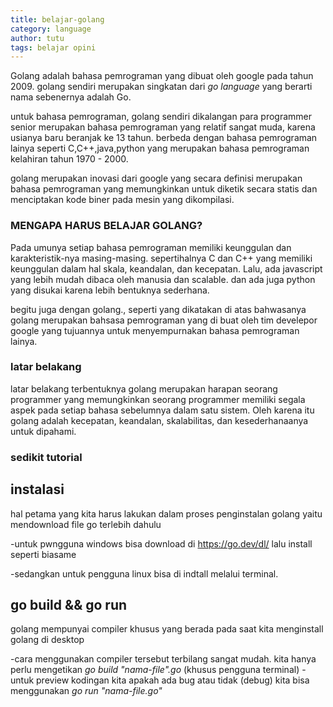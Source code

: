 ```yaml
---
title: belajar-golang
category: language
author: tutu
tags: belajar opini 
---
```


Golang adalah bahasa pemrograman yang dibuat oleh google pada tahun 2009. 
golang sendiri merupakan singkatan dari _go language_ yang berarti nama sebenernya adalah Go.

untuk bahasa pemrograman, golang sendiri dikalangan para programmer senior merupakan bahasa pemrograman yang relatif sangat muda, karena usianya baru beranjak ke 13 tahun. berbeda dengan bahasa pemrograman lainya seperti C,C++,java,python yang merupakan bahasa pemrograman kelahiran tahun 1970 - 2000.

golang merupakan inovasi dari google yang secara definisi merupakan bahasa pemrograman yang memungkinkan untuk diketik secara statis dan menciptakan kode biner pada mesin yang dikompilasi.

### MENGAPA HARUS BELAJAR GOLANG?

Pada umunya setiap bahasa pemrograman memiliki keunggulan dan karakteristik-nya masing-masing. sepertihalnya C dan C++ yang memiliki keunggulan dalam hal skala, keandalan, dan kecepatan. Lalu, ada javascript yang lebih mudah dibaca oleh manusia dan scalable. dan ada juga python yang disukai karena lebih bentuknya sederhana.

begitu juga dengan golang., seperti yang dikatakan di atas bahwasanya golang merupakan bahsasa pemrograman yang di buat oleh tim develepor google yang tujuannya untuk menyempurnakan bahasa pemrograman lainya.

### latar belakang

latar belakang terbentuknya golang merupakan harapan seorang programmer yang memungkinkan seorang programmer memiliki segala aspek pada setiap bahasa sebelumnya dalam satu sistem. Oleh karena itu golang adalah kecepatan, keandalan, skalabilitas, dan kesederhanaanya untuk dipahami.

### sedikit tutorial 

## instalasi

hal petama yang kita harus lakukan dalam proses penginstalan golang yaitu mendownload file go terlebih dahulu

-untuk pwngguna windows bisa download di  https://go.dev/dl/ lalu install seperti biasame

-sedangkan untuk pengguna linux bisa di indtall melalui terminal. 

## go build && go run
golang mempunyai compiler khusus yang berada pada saat kita menginstall golang di desktop

-cara menggunakan compiler tersebut terbilang sangat mudah. kita hanya perlu mengetikan _go build "nama-file".go_ (khusus pengguna terminal)
-untuk preview kodingan kita apakah ada bug atau tidak (debug) kita bisa menggunakan _go run "nama-file.go"_




